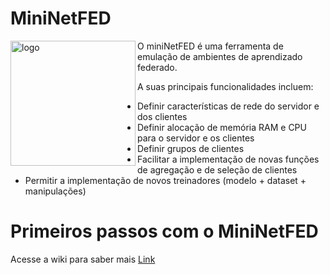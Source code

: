 # MiniNetFED

<img align="left" src="https://github.com/jjakob10/wiki_test/blob/main/FED.svg" alt="logo" width="200"/>
O miniNetFED é uma ferramenta de emulação de ambientes de aprendizado federado.

A suas principais funcionalidades incluem:
* Definir características de rede do servidor e dos clientes
* Definir alocação de memória RAM e CPU para o servidor e os clientes
* Definir grupos de clientes
* Facilitar a implementação de novas funções de agregação e de seleção de clientes
* Permitir a implementação de novos treinadores (modelo + dataset + manipulações)

# Primeiros passos com o MiniNetFED

Acesse a wiki para saber mais
[Link](https://github.com/lprm-ufes/MininetFed/wiki)
